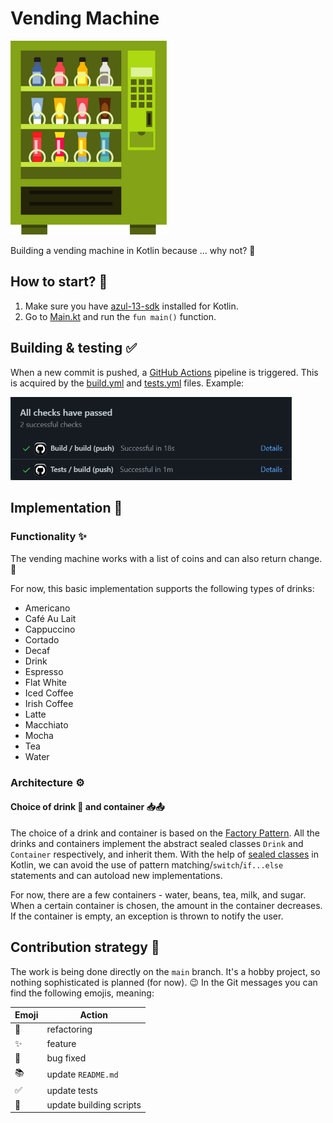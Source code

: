 # Vending Machine

<img src="assets/vending_machine.png" width="250">

Building a vending machine in Kotlin because ... why not? 🙂

## How to start? 🤔

1. Make sure you have [azul-13-sdk](https://www.azul.com/downloads/?package=jdk) installed for
   Kotlin.
2. Go to [Main.kt](src/main/kotlin/Main.kt) and run the `fun main()` function.

## Building & testing ✅

When a new commit is pushed, a [GitHub Actions](https://github.com/features/actions) pipeline is
triggered. This is acquired by the [build.yml](.github/workflows/build.yml)
and [tests.yml](.github/workflows/tests.yml) files. Example:

<img src="assets/github_actions.png" width="450">

## Implementation 🔧

### Functionality ✨

The vending machine works with a list of coins and can also return change. 🧙‍

For now, this basic implementation supports the following types of drinks:

* Americano
* Café Au Lait
* Cappuccino
* Cortado
* Decaf
* Drink
* Espresso
* Flat White
* Iced Coffee
* Irish Coffee
* Latte
* Macchiato
* Mocha
* Tea
* Water

### Architecture ⚙️

#### Choice of drink 🍶 and container 📥📤

The choice of a drink and container is based on
the [Factory Pattern](https://en.wikipedia.org/wiki/Factory_(object-oriented_programming)). All the
drinks and containers implement the abstract sealed classes `Drink` and `Container` respectively,
and inherit them. With the help of [sealed classes](https://kotlinlang.org/docs/sealed-classes.html)
in Kotlin, we can avoid the use of pattern matching/`switch`/`if...else` statements and can autoload
new implementations.

For now, there are a few containers - water, beans, tea, milk, and sugar. When a certain container
is chosen, the amount in the container decreases. If the container is empty, an exception is thrown
to notify the user.

## Contribution strategy 🌿

The work is being done directly on the `main` branch. It's a hobby project, so nothing
sophisticated is planned (for now). 😉 In the Git messages you can find the following emojis,
meaning:

| Emoji | Action                  |
|-------|-------------------------|
| 🔨    | refactoring             |
| ✨     | feature                 |
| 🐛    | bug fixed               |
| 📚    | update `README.md`      |
| ✅     | update tests            |
| 🚀    | update building scripts |
